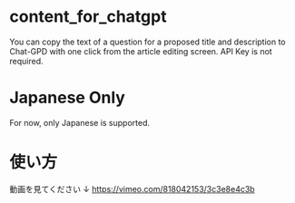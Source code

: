 # content_for_chatgpt
You can copy the text of a question for a proposed title and description to Chat-GPD with one click from the article editing screen. API Key is not required.

# Japanese Only

For now, only Japanese is supported.

# 使い方

動画を見てください
↓
https://vimeo.com/818042153/3c3e8e4c3b
